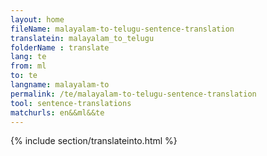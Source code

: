 ```yaml
---
layout: home
fileName: malayalam-to-telugu-sentence-translation
translatein: malayalam_to_telugu
folderName : translate
lang: te
from: ml
to: te
langname: malayalam-to
permalink: /te/malayalam-to-telugu-sentence-translation
tool: sentence-translations
matchurls: en&&ml&&te
---
```

{% include section/translateinto.html %}
